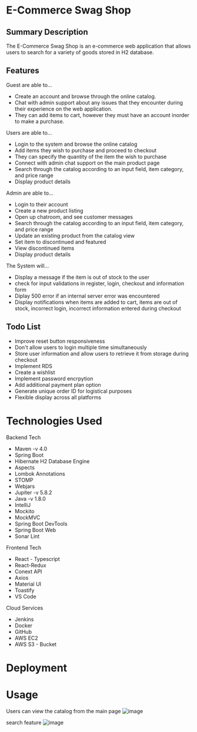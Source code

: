 # E-Commerce Swag Shop 

## Summary Description
The E-Commerce Swag Shop is an e-commerce web application that allows users to search for a variety of goods stored in H2 database. 

## Features

Guest are able to...
  - Create an account and browse through the online catalog. 
  - Chat with admin support about any issues that they encounter during their experience on the web application.
  - They can add items to cart, however they must have an account inorder to make a purchase.

Users are able to...
  - Login to the system and browse the online catalog
  - Add items they wish to purchase and proceed to checkout
  - They can specify the quantity of the item the wish to purchase
  - Connect with admin chat support on the main product page
  - Search through the catalog according to an input field, item category, and price range
  - Display product details

Admin are able to...
  - Login to their account
  - Create a new product listing
  - Open up chatroom, and see customer messages
  - Search through the catalog according to an input field, item category, and price range
  - Update an existing product from the catalog view
  - Set item to discontinued and featured
  - View discontinued items
  - Display product details

The System will...
  - Display a message if the item is out of stock to the user
  - check for input validations in register, login, checkout and information form
  - Diplay 500 error if an internal server error was encountered
  - Display notifications when items are added to cart, items are out of stock, incorrect login, incorrect information entered during checkout

## Todo List
  - Improve reset button responsiveness
  - Don't allow users to login multiple time simultaneously 
  - Store user information and allow users to retrieve it from storage during checkout
  - Implement RDS
  - Create a wishlist
  - Implement password encrpytion 
  - Add additional payment plan option
  - Generate unique order ID for logistical purposes
  - Flexible display across all platforms

# Technologies Used
  Backend Tech
  - Maven -v 4.0
  - Spring Boot
  - Hibernate H2 Database Engine
  - Aspects
  - Lombok Annotations 
  - STOMP 
  - Webjars 
  - Jupiter -v 5.8.2
  - Java -v 1.8.0
  - IntelliJ
  - Mockito
  - MockMVC
  - Spring Boot DevTools
  - Spring Boot Web
  - Sonar Lint

  Frontend Tech
  - React - Typescript
  - React-Redux
  - Conext API
  - Axios
  - Material UI
  - Toastify
  - VS Code

  Cloud Services
  - Jenkins
  - Docker
  - GitHub
  - AWS EC2
  - AWS S3 - Bucket

# Deployment

# Usage

Users can view the catalog from the main page
![image](https://user-images.githubusercontent.com/101683611/174679509-2d302047-b693-4ecb-95e3-cac833606b09.png)

search feature
![image](https://user-images.githubusercontent.com/101683611/174679582-862bbd15-7a6c-4e02-a127-68c069839f70.png)





